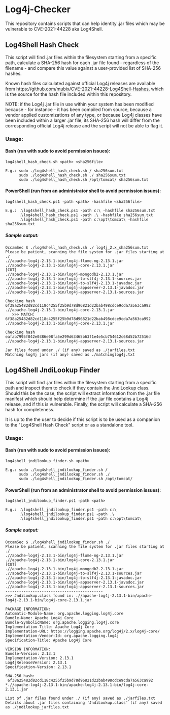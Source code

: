 # Log4j-Checker
This repository contains scripts that can help identity .jar files which may be vulnerable to CVE-2021-44228 aka Log4Shell.


## Log4Shell Hash Check
This script will find .jar files within the filesystem starting from a specific path, calculate a SHA-256 hash for each .jar file found - regardless of the filename - and compare this value against a user-provided list of SHA-256 hashes. 

Known hash files calculated against official Log4j releases are available from https://github.com/mubix/CVE-2021-44228-Log4Shell-Hashes, which is the source for the hash file included within this repository.

NOTE: if the Log4j .jar file in use within your system has been modified because - for instance - it has been compiled from source, because a vendor applied customizations of any type, or because Log4j classes have been included within a larger .jar file, its SHA-256 hash will differ from the corresponding official Log4j release and the script will not be able to flag it.


### Usage:
#### Bash (run with sudo to avoid permission issues):
```
log4shell_hash_check.sh <path> <sha256file>

E.g.: sudo ./log4shell_hash_check.sh / sha256sum.txt
      sudo ./log4shell_hash_check.sh ./ sha256sum.txt
      sudo ./log4shell_hash_check.sh /opt/tomcat/ sha256sum.txt
```

#### PowerShell (run from an administrator shell to avoid permission issues):
```
log4shell_hash_check.ps1 -path <path> -hashfile <sha256file>

E.g.: .\log4shell_hash_check.ps1 -path c:\ -hashfile sha256sum.txt
      .\log4shell_hash_check.ps1 -path .\ -hashfile sha256sum.txt
      .\log4shell_hash_check.ps1 -path c:\opt\tomcat\ -hashfile sha256sum.txt
```

##### Sample output:
```
OccamSec $ ./log4shell_hash_check.sh ./ log4j_2.x_sha256sum.txt
Please be patient, scanning the file system for .jar files starting at ./
.//apache-log4j-2.13.1-bin/log4j-flume-ng-2.13.1.jar
.//apache-log4j-2.13.1-bin/log4j-core-2.13.1.jar
[CUT]
.//apache-log4j-2.13.1-bin/log4j-mongodb2-2.13.1.jar
.//apache-log4j-2.13.1-bin/log4j-to-slf4j-2.13.1-sources.jar
.//apache-log4j-2.13.1-bin/log4j-to-slf4j-2.13.1-javadoc.jar
.//apache-log4j-2.13.1-bin/log4j-appserver-2.13.1-javadoc.jar
.//apache-log4j-2.13.1-bin/log4j-appserver-2.13.1-sources.jar

Checking hash 6f38a25482d82cd118c4255f25b9d78d96821d22bab498cdce9cda7a563ca992  .//apache-log4j-2.13.1-bin/log4j-core-2.13.1.jar
   >>> MATCH: 6f38a25482d82cd118c4255f25b9d78d96821d22bab498cdce9cda7a563ca992  .//apache-log4j-2.13.1-bin/log4j-core-2.13.1.jar

Checking hash eafab7995f042e0386e08fa5e299d63465b63f1e4e5cb754612c68d52b72516d  .//apache-log4j-2.13.1-bin/log4j-appserver-2.13.1-sources.jar

Jar files found under ./ (if any) saved as ./jarfiles.txt
Matching log4j jars (if any) saved as ./matchinglog4j.txt
```

## Log4Shell JndiLookup Finder
This script will find .jar files within the filesystem starting from a specific path and inspect them to check if they contain the JndiLookup class. Should this be the case, the script will extract information from the .jar file manifest which should help determine if the .jar file contains a Log4j release, and if this is vulnerable. Finally, the script will calculate a SHA-256 hash for completeness.

It is up to the the user to decide if this script is to be used as a companion to the "Log4Shell Hash Check" script or as a standalone tool.

### Usage:
#### Bash (run with sudo to avoid permission issues):
```
log4shell_jndilookup_finder.sh <path>

E.g.: sudo ./log4shell_jndilookup_finder.sh /
      sudo ./log4shell_jndilookup_finder.sh ./
      sudo ./log4shell_jndilookup_finder.sh /opt/tomcat/
```

#### PowerShell (run from an administrator shell to avoid permission issues):
```
log4shell_jndilookup_finder.ps1 -path <path>

E.g.: .\log4shell_jndilookup_finder.ps1 -path c:\
      .\log4shell_jndilookup_finder.ps1 -path .\
      .\log4shell_jndilookup_finder.ps1 -path c:\opt\tomcat\
```

##### Sample output:
```
OccamSec $ ./log4shell_jndilookup_finder.sh ./
Please be patient, scanning the file system for .jar files starting at ./
.//apache-log4j-2.13.1-bin/log4j-flume-ng-2.13.1.jar
.//apache-log4j-2.13.1-bin/log4j-core-2.13.1.jar
[CUT]
.//apache-log4j-2.13.1-bin/log4j-mongodb2-2.13.1.jar
.//apache-log4j-2.13.1-bin/log4j-to-slf4j-2.13.1-sources.jar
.//apache-log4j-2.13.1-bin/log4j-to-slf4j-2.13.1-javadoc.jar
.//apache-log4j-2.13.1-bin/log4j-appserver-2.13.1-javadoc.jar
.//apache-log4j-2.13.1-bin/log4j-appserver-2.13.1-sources.jar
-------------------------------------------
>>> JndiLookup.class found in: .//apache-log4j-2.13.1-bin/apache-log4j-2.13.1-bin/log4j-core-2.13.1.jar

PACKAGE INFORMATION:
Automatic-Module-Name: org.apache.logging.log4j.core
Bundle-Name: Apache Log4j Core
Bundle-SymbolicName: org.apache.logging.log4j.core
Implementation-Title: Apache Log4j Core
Implementation-URL: https://logging.apache.org/log4j/2.x/log4j-core/
Implementation-Vendor-Id: org.apache.logging.log4j
Specification-Title: Apache Log4j Core

VERSION INFORMATION:
Bundle-Version: 2.13.1
Implementation-Version: 2.13.1
Log4jReleaseVersion: 2.13.1
Specification-Version: 2.13.1

SHA-256 hash:
 6f38a25482d82cd118c4255f25b9d78d96821d22bab498cdce9cda7a563ca992 *.//apache-log4j-2.13.1-bin/apache-log4j-2.13.1-bin/log4j-core-2.13.1.jar

List of .jar files found under ./ (if any) saved as ./jarfiles.txt
Details about .jar files containing 'JndiLookup.class' (if any) saved as ./jndilookup_jarfiles.txt
```
